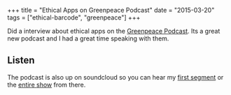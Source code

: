 +++
title = "Ethical Apps on Greenpeace Podcast"
date = "2015-03-20"
tags = ["ethical-barcode", "greenpeace"]
+++

Did a interview about ethical apps on the [Greenpeace Podcast](https\://itunes.apple.com/ca/podcast/greenpeace-podcast/id675078420?mt=2). Its a great new podcast and I had a great time speaking with them.

## Listen
The podcast is also up on soundcloud so you can hear my [first segment](https\://soundcloud.com/greenpeace-canada/an-app-for-choosing-ethical-foods#t=5\:46) or the [entire show](https\://soundcloud.com/greenpeace-canada/an-app-for-choosing-ethical-foods) from there.
